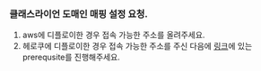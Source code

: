 ### 클래스라이언 도매인 매핑 설정 요청.

1. aws에 디플로이한 경우 접속 가능한 주소를 올려주세요.
2. 헤로쿠에 디플로이한 경우 접속 가능한 주소를 주신 다음에 [링크](https://devcenter.heroku.com/articles/custom-domains)에 있는 prerequsite를 진행해주세요.
